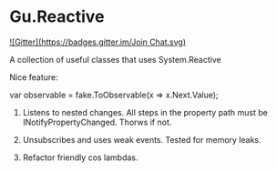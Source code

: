 Gu.Reactive
===========
[![Gitter](https://badges.gitter.im/Join Chat.svg)](https://gitter.im/JohanLarsson/Gu.Reactive?utm_source=badge&utm_medium=badge&utm_campaign=pr-badge&utm_content=badge)

A collection of useful classes that uses System.Reactive

Nice feature:

var observable = fake.ToObservable(x => x.Next.Value);

1) Listens to nested changes. All steps in the property path must be INotifyPropertyChanged. Thorws if not.

2) Unsubscribes and uses weak events. Tested for memory leaks.

3) Refactor friendly cos lambdas.
